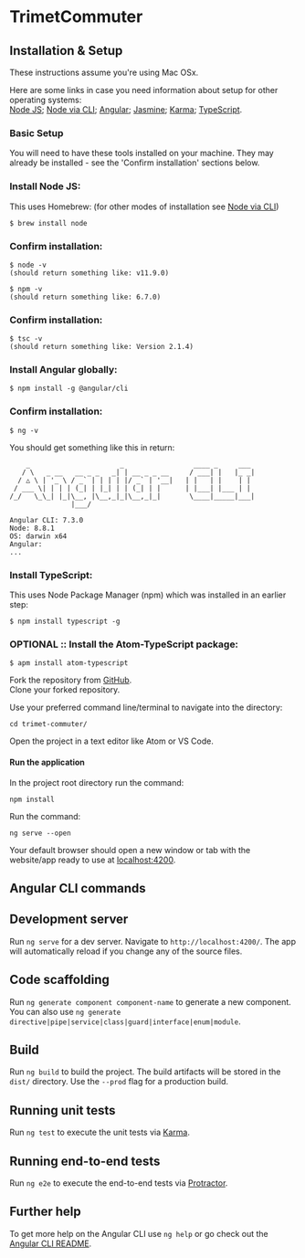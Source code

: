 # TrimetCommuter

## Installation & Setup
These instructions assume you're using Mac OSx.  

Here are some links in case you need information about setup for other operating systems:  
[Node JS](https://nodejs.org/en/);
[Node via CLI](https://nodejs.org/en/download/package-manager/);
[Angular](https://angular.io/);
[Jasmine](https://jasmine.github.io/);
[Karma](https://karma-runner.github.io/latest/index.html);
[TypeScript](https://www.typescriptlang.org/).

### Basic Setup
You will need to have these tools installed on your machine. They may already be installed - see the 'Confirm installation' sections below.

### Install Node JS:
This uses Homebrew:  (for other modes of installation see [Node via CLI](https://nodejs.org/en/download/package-manager/))

```
$ brew install node
```
### Confirm installation:

```
$ node -v
(should return something like: v11.9.0)

$ npm -v
(should return something like: 6.7.0)
```

### Confirm installation:
```
$ tsc -v
(should return something like: Version 2.1.4)
```

### Install Angular globally:
```
$ npm install -g @angular/cli
```

### Confirm installation:
```
$ ng -v
```
You should get something like this in return:
```
    _                      _                 ____ _     ___
   / \   _ __   __ _ _   _| | __ _ _ __     / ___| |   |_ _|
  / △ \ | '_ \ / _` | | | | |/ _` | '__|   | |   | |    | |
 / ___ \| | | | (_| | |_| | | (_| | |      | |___| |___ | |
/_/   \_\_| |_|\__, |\__,_|_|\__,_|_|       \____|_____|___|
               |___/

Angular CLI: 7.3.0
Node: 8.8.1
OS: darwin x64
Angular:
...
```
### Install TypeScript:
This uses Node Package Manager (npm) which was installed in an earlier step:
```
$ npm install typescript -g
```

### OPTIONAL :: Install the Atom-TypeScript package:
```
$ apm install atom-typescript
```

Fork the repository from [GitHub](https://github.com/skillitzimberg/trimet-commuter).  
Clone your forked repository.  

Use your preferred command line/terminal to navigate into the directory:
```
cd trimet-commuter/
```

Open the project in a text editor like Atom or VS Code.

#### Run the application
In the project root directory run the command:
```
npm install
```

Run the command:
```
ng serve --open
```

Your default browser should open a new window or tab with the website/app ready to use at [localhost:4200](localhost:4200).  

## Angular CLI commands
## Development server

Run `ng serve` for a dev server. Navigate to `http://localhost:4200/`. The app will automatically reload if you change any of the source files.

## Code scaffolding

Run `ng generate component component-name` to generate a new component. You can also use `ng generate directive|pipe|service|class|guard|interface|enum|module`.

## Build

Run `ng build` to build the project. The build artifacts will be stored in the `dist/` directory. Use the `--prod` flag for a production build.

## Running unit tests

Run `ng test` to execute the unit tests via [Karma](https://karma-runner.github.io).

## Running end-to-end tests

Run `ng e2e` to execute the end-to-end tests via [Protractor](http://www.protractortest.org/).

## Further help

To get more help on the Angular CLI use `ng help` or go check out the [Angular CLI README](https://github.com/angular/angular-cli/blob/master/README.md).
